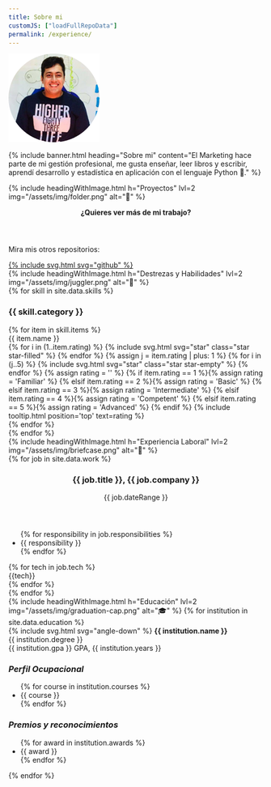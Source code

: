 ```yaml
---
title: Sobre mi
customJS: ["loadFullRepoData"]
permalink: /experience/
---
```


<section id="hero-banner">
      <img src="/assets/img/profile-photo.png" alt="My profile photo" />
</section>

{% include banner.html heading="Sobre mi" content="El Marketing hace parte de mi gestión profesional, me gusta enseñar, leer libros y escribir, aprendí desarrollo y estadística en aplicación con el lenguaje Python 🐍." %}

<section id="projects" class="section">
    {% include headingWithImage.html h="Proyectos" lvl=2 img="/assets/img/folder.png" alt="📁" %}
    <div id="project-grid" class="card-grid">
        <!-- Projects get populated here dynamically (see index.js) -->
        <div id="project-placeholder" class="project">
            <header>
                <p><strong>¿Quieres ver más de mi trabajo?</strong></p>
            </header>
            <div>
                <p>Mira mis otros repositorios:</p>
                <a href="https://github.com/jfsanc">{% include svg.html svg="github" %}</a>
            </div>
        </div>
    </div>
</section>
<section id="skills" class="section">
    {% include headingWithImage.html h="Destrezas y Habilidades" lvl=2 img="/assets/img/juggler.png" alt="🤹" %}
    <div id="skill-grid">
        {% for skill in site.data.skills %}
        <div>
            <h3 class="skill-category">{{ skill.category }}</h3>
            {% for item in skill.items %}
            <div class="skill-item">
                <span class="skill-name">{{ item.name }}</span>
                <div class="skill-rating">
                    {% for i in (1..item.rating) %}
                    {% include svg.html svg="star" class="star star-filled" %}
                    {% endfor %}
                    {% assign j = item.rating | plus: 1 %}
                    {% for i in (j..5) %}
                    {% include svg.html svg="star" class="star star-empty" %}
                    {% endfor %}
                    {% assign rating = '' %}
                    {% if item.rating == 1 %}{% assign rating = 'Familiar' %}
                    {% elsif item.rating == 2 %}{% assign rating = 'Basic' %}
                    {% elsif item.rating == 3 %}{% assign rating = 'Intermediate' %}
                    {% elsif item.rating == 4 %}{% assign rating = 'Competent' %}
                    {% elsif item.rating == 5 %}{% assign rating = 'Advanced' %}
                    {% endif %}
                    {% include tooltip.html position='top' text=rating %}
                </div>
            </div>
            {% endfor %}
        </div>
        {% endfor %}
    </div>
</section>
<section id="work" class="section">
    {% include headingWithImage.html h="Experiencia Laboral" lvl=2 img="/assets/img/briefcase.png" alt="💼" %}
    <section class="card-grid">
    {% for job in site.data.work %}
        <section class="job">
            <header>
                <h3 class="job-title">{{ job.title }}, {{ job.company }}</h3>
                <p class="date-range">{{ job.dateRange }}</p>
            </header>
            <ul class="responsibilities" >
                {% for responsibility in job.responsibilities %}
                <li>{{ responsibility }}</li>
                {% endfor %}
            </ul>
            <footer class="technologies-used">
                {% for tech in job.tech %}
                <div class="tech {{tech}}">{{tech}}</div>
                {% endfor %}
            </footer>
        </section>
    {% endfor %}
    </section>
</section>
<section id="education" class="section">
    {% include headingWithImage.html h="Educación" lvl=2 img="/assets/img/graduation-cap.png" alt="🎓" %}
    {% for institution in site.data.education %}
    <div class="institution collapsible">
        <div class="collapsible-header">
            {% include svg.html svg="angle-down" %}
            <span>
                <strong>{{ institution.name }}<br></strong>
                {{ institution.degree }}<br>
                {{ institution.gpa }} GPA, {{ institution.years }}
            </span>
        </div>
        <div class="collapsible-content">
            <div class="courses">
                <h3><em>Perfil Ocupacional</em></h3>
                <ul>
                    {% for course in institution.courses %}
                    <li>{{ course }}</li>
                    {% endfor %}
                </ul>
            </div>
            <div class="awards">
                <h3><em>Premios y reconocimientos</em></h3>
                <ul>
                    {% for award in institution.awards %}
                    <li>{{ award }}</li>
                    {% endfor %}
                </ul>
            </div>
        </div>
    </div>
    {% endfor %}
</section>

<!-- Currently only used on this page -->
<script src="/assets/scripts/collapsible.js"></script>
